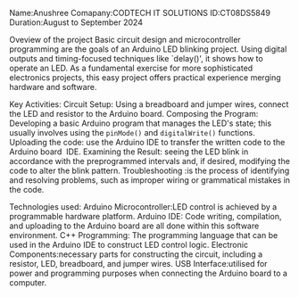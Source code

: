 Name:Anushree
Comapany:CODTECH IT SOLUTIONS
ID:CT08DS5849
Duration:August to September 2024

Oveview of the project
Basic circuit design and microcontroller programming are the goals of an Arduino LED blinking project. Using digital outputs and timing-focused techniques like `delay()', it shows how to operate an LED. As a fundamental exercise for more sophisticated electronics projects, this easy project offers practical experience merging hardware and software.

Key Activities:
Circuit Setup: Using a breadboard and jumper wires, connect the LED and resistor to the Arduino board. 
Composing the Program: Developing a basic Arduino program that manages the LED's state; this usually involves using the `pinMode()` and `digitalWrite()` functions.
Uploading the code: use the Arduino IDE to transfer the written code to the Arduino board  IDE.
Examining the Result: seeing the LED blink in accordance with the preprogrammed intervals and, if desired, modifying the code to alter the blink pattern.
Troubleshooting :is the process of identifying and resolving problems, such as improper wiring or grammatical mistakes in the code.

Technologies used:
Arduino Microcontroller:LED control is achieved by a programmable hardware platform.
Arduino IDE: Code writing, compilation, and uploading to the Arduino board are all done within this software environment.
C++ Programming: The programming language that can be used in the Arduino IDE to construct LED control logic.
Electronic Components:necessary parts for constructing the circuit, including a resistor, LED, breadboard, and jumper wires.
USB Interface:utilised for power and programming purposes when connecting the Arduino board to a computer.

